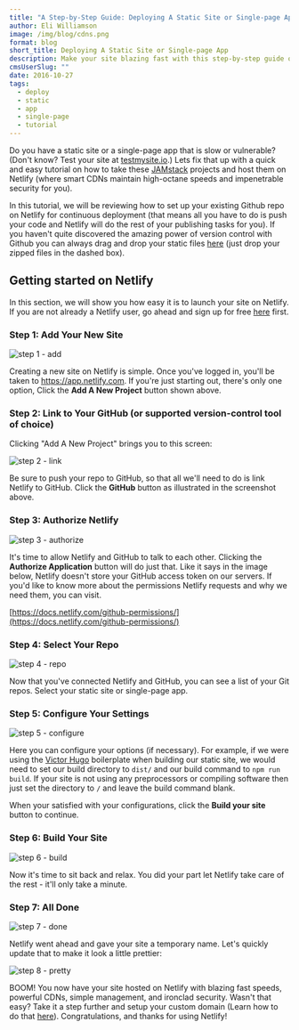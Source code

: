 ```yaml
---
title: "A Step-by-Step Guide: Deploying A Static Site or Single-page App"
author: Eli Williamson
image: /img/blog/cdns.png
format: blog
short_title: Deploying A Static Site or Single-page App
description: Make your site blazing fast with this step-by-step guide on how to deploy a static site or single-page app on Netlify.
cmsUserSlug: ""
date: 2016-10-27
tags:
  - deploy
  - static
  - app
  - single-page
  - tutorial
---
```


Do you have a static site or a single-page app that is slow or vulnerable? (Don't know? Test your site at [testmysite.io](http://testmysite.io).) Lets fix that up with a quick and easy tutorial on how to take these [JAMstack](http://jamstack.org) projects and host them on Netlify (where smart CDNs maintain high-octane speeds and impenetrable security for you).

In this tutorial, we will be reviewing how to set up your existing Github repo on Netlify for continuous deployment (that means all you have to do is push your code and Netlify will do the rest of your publishing tasks for you). If you haven't quite discovered the amazing power of version control with Github you can always drag and drop your static files [here](https://app.netlify.com) (just drop your zipped files in the dashed box).

## Getting started on Netlify

In this section, we will show you how easy it is to launch your site on Netlify. If you are not already a Netlify user, go ahead and sign up for free [here](https://app.netlify.com/signup) first.

### Step 1: Add Your New Site

![step 1 - add](/img/blog/add-new-project.png)

Creating a new site on Netlify is simple. Once you've logged in, you'll be taken to https://app.netlify.com. If you're just starting out, there's only one option, Click the **Add A New Project** button shown above.

### Step 2: Link to Your GitHub (or supported version-control tool of choice)

Clicking "Add A New Project" brings you to this screen:

![step 2 - link](/img/blog/step-2-hugo.png)

Be sure to push your repo to GitHub, so that all we'll need to do is link Netlify to GitHub. Click the **GitHub** button as illustrated in the screenshot above.

### Step 3: Authorize Netlify
![step 3 - authorize](https://cloud.githubusercontent.com/assets/6520639/9803635/71760370-57d9-11e5-8bdb-850aa176a22c.png)

It's time to allow Netlify and GitHub to talk to each other. Clicking the **Authorize Application** button will do just that. Like it says in the image below, Netlify doesn't store your GitHub access token on our servers. If you'd like to know more about the permissions Netlify requests and why we need them, you can visit.

[https://docs.netlify.com/github-permissions/](https://docs.netlify.com/github-permissions/)

### Step 4: Select Your Repo
![step 4 - repo](https://cloud.githubusercontent.com/assets/6520639/9897552/b9ea7f7c-5bfe-11e5-94a0-f957a7d1986e.png)

Now that you've connected Netlify and GitHub, you can see a list of your Git repos. Select your static site or single-page app.

### Step 5: Configure Your Settings
![step 5 - configure](/img/blog/config-your-repo.png)

Here you can configure your options (if necessary). For example, if we were using the [Victor Hugo](https://github.com/netlify/victor-hugo) boilerplate when building our static site, we would need to set our build directory to `dist/` and our build command to `npm run build`. If your site is not using any preprocessors or compiling software then just set the directory to `/` and leave the build command blank.

When your satisfied with your configurations, click the **Build your site** button to continue.

### Step 6: Build Your Site

![step 6 - build](/img/blog/building-site.png)

Now it's time to sit back and relax. You did your part let Netlify take care of the rest - it'll only take a minute.

### Step 7: All Done

![step 7 - done](/img/blog/done-1.png)

Netlify went ahead and gave your site a temporary name. Let's quickly update that to make it look a little prettier:

![step 8 - pretty](/img/blog/done-2.png)

BOOM! You now have your site hosted on Netlify with blazing fast speeds, powerful CDNs, simple management, and ironclad security. Wasn't that easy? Take it a step further and setup your custom domain (Learn how to do that [here](https://www.netlify.com/blog/2016/03/14/setting-up-your-custom-domain/)). Congratulations, and thanks for using Netlify!
